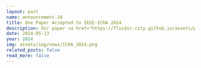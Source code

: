 ```yaml
---
layout: post
name: announcement-34
title: One Paper Accepted to IEEE-ICRA 2024
description: Our paper <a href="https://fluidic-city.github.io/assets/pdf/Villarreal2023Pixel.pdf"> Mixed Traffic Control and Coordination from Pixels </a> has been accepted to IEEE International Conference on Robotics and Automation in PACIFICO Yokohama.
date: 2024-05-13
year: 2024
img: assets/img/news/ICRA_2024.png
related_posts: false
read_more: false
---
```

